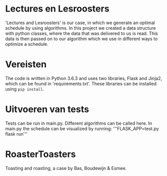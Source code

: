 # Lectures en Lesroosters
'Lectures and Lesroosters' is our case, in which we generate an optimal schedule by using 
algorithms. In this project we created a data structure with python classes, where the data that was 
delivered to us is read. This data is then passed on to our algorithm which we use in different 
ways to optimize a schedule.

# Vereisten
The code is written in Python 3.6.3 and uses two libraries, Flask and Jinja2, which can be found in
'requirements.txt'. These libraries can be installed using ```pip install```.

# Uitvoeren van tests
Tests can be run in main.py. Different algorithms can be called here. 
In main.py the schedule can be visualized by running: 
'''FLASK_APP=test.py flask run'''

# RoasterToasters
Toasting and roasting, a case by Bas, Boudewijn & Esmee.

